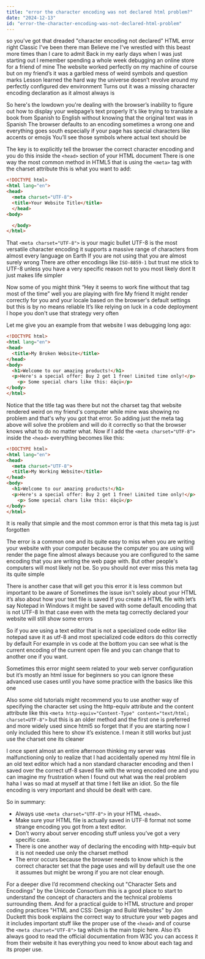 ```yaml
---
title: "error the character encoding was not declared html problem?"
date: "2024-12-13"
id: "error-the-character-encoding-was-not-declared-html-problem"
---
```


so you've got that dreaded "character encoding not declared" HTML error right Classic I've been there man Believe me I've wrestled with this beast more times than I care to admit Back in my early days when I was just starting out I remember spending a whole week debugging an online store for a friend of mine The website worked perfectly on my machine of course but on my friend’s it was a garbled mess of weird symbols and question marks Lesson learned the hard way the universe doesn’t revolve around my perfectly configured dev environment Turns out it was a missing character encoding declaration as it almost always is

So here's the lowdown you're dealing with the browser’s inability to figure out how to display your webpage’s text properly It's like trying to translate a book from Spanish to English without knowing that the original text was in Spanish The browser defaults to an encoding sometimes a wrong one and everything goes south especially if your page has special characters like accents or emojis You’ll see those symbols where actual text should be

The key is to explicitly tell the browser the correct character encoding and you do this inside the `<head>` section of your HTML document There is one way the most common method in HTML5 that is using the `<meta>` tag with the charset attribute this is what you want to add:

```html
<!DOCTYPE html>
<html lang="en">
<head>
  <meta charset="UTF-8">
  <title>Your Website Title</title>
  </head>
<body>

  </body>
</html>
```
That `<meta charset="UTF-8">` is your magic bullet UTF-8 is the most versatile character encoding it supports a massive range of characters from almost every language on Earth If you are not using that you are almost surely wrong There are other encodings like `ISO-8859-1` but trust me stick to UTF-8 unless you have a very specific reason not to you most likely dont It just makes life simpler

Now some of you might think “Hey it seems to work fine without that tag most of the time” well you are playing with fire My friend It might render correctly for you and your locale based on the browser's default settings but this is by no means reliable It’s like relying on luck in a code deployment I hope you don't use that strategy very often

Let me give you an example from that website I was debugging long ago:

```html
<!DOCTYPE html>
<html lang="en">
<head>
  <title>My Broken Website</title>
</head>
<body>
  <h1>Welcome to our amazing products!</h1>
  <p>Here's a special offer: Buy 2 get 1 free! Limited time only!</p>
    <p> Some special chars like this: éàçü</p>
</body>
</html>
```

Notice that the title tag was there but not the charset tag that website rendered weird on my friend's computer while mine was showing no problem and that's why you got that error. So adding just the meta tag above will solve the problem and will do it correctly so that the browser knows what to do no matter what. Now if I add the `<meta charset="UTF-8">` inside the `<head>` everything becomes like this:

```html
<!DOCTYPE html>
<html lang="en">
<head>
  <meta charset="UTF-8">
  <title>My Working Website</title>
</head>
<body>
  <h1>Welcome to our amazing products!</h1>
  <p>Here's a special offer: Buy 2 get 1 free! Limited time only!</p>
    <p> Some special chars like this: éàçü</p>
</body>
</html>
```
It is really that simple and the most common error is that this meta tag is just forgotten

The error is a common one and its quite easy to miss when you are writing your website with your computer because the computer you are using will render the page fine almost always because you are configured to the same encoding that you are writing the web page with. But other people's computers will most likely not be. So you should not ever miss this meta tag its quite simple

There is another case that will get you this error it is less common but important to be aware of Sometimes the issue isn't solely about your HTML it’s also about how your text file is saved If you create a HTML file with let’s say Notepad in Windows it might be saved with some default encoding that is not UTF-8 In that case even with the meta tag correctly declared your website will still show some errors

So if you are using a text editor that is not a specialized code editor like notepad save it as utf-8 and most specialized code editors do this correctly by default For example in vs code at the bottom you can see what is the current encoding of the current open file and you can change that to another one if you want.

Sometimes this error might seem related to your web server configuration but it’s mostly an html issue for beginners so you can ignore these advanced use cases until you have some practice with the basics like this one

Also some old tutorials might recommend you to use another way of specifying the character set using the http-equiv attribute and the content attribute like this `<meta http-equiv="Content-Type" content="text/html; charset=UTF-8">` but this is an older method and the first one is preferred and more widely used since html5 so forget that if you are starting now I only included this here to show it’s existence. I mean it still works but just use the charset one its cleaner

I once spent almost an entire afternoon thinking my server was malfunctioning only to realize that I had accidentally opened my html file in an old text editor which had a non standard character encoding and then I saved over the correct utf-8 saved file with the wrong encoded one and you can imagine my frustration when I found out what was the real problem haha I was so mad at myself at that time I felt like an idiot. So the file encoding is very important and should be dealt with care.

So in summary:

*   Always use `<meta charset="UTF-8">` in your HTML `<head>`.
*   Make sure your HTML file is actually saved in UTF-8 format not some strange encoding you got from a text editor.
*   Don’t worry about server encoding stuff unless you’ve got a very specific case.
*   There is one another way of declaring the encoding with http-equiv but it is not needed use only the charset method
*   The error occurs because the browser needs to know which is the correct character set that the page uses and will by default use the one it assumes but might be wrong if you are not clear enough.

For a deeper dive I’d recommend checking out "Character Sets and Encodings" by the Unicode Consortium this is a good place to start to understand the concept of characters and the technical problems surrounding them. And for a practical guide to HTML structure and proper coding practices "HTML and CSS: Design and Build Websites" by Jon Duckett this book explains the correct way to structure your web pages and it includes important stuff like the proper use of the `<head>` and of course the `<meta charset="UTF-8">` tag which is the main topic here. Also it’s always good to read the official documentation from W3C you can access it from their website it has everything you need to know about each tag and its proper use.
